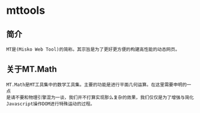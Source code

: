 mttools
=======
简介
-------
    MT是(Misko Web Tool)的简称。其宗旨是为了更好更方便的构建高性能的动态网页。

关于MT.Math
------------
    MT.Math是MT工具集中的数学工具集。主要的功能是进行平面几何运算。在这里需要申明的一点
    是请不要和物理引擎混为一谈，我们并不打算实现那么复杂的效果，我们仅仅是为了增强与简化
    Javascript操作DOM进行特殊运动的过程。
